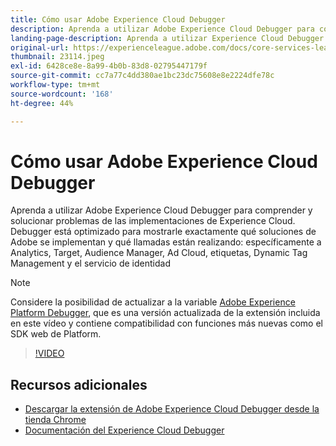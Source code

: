 ```yaml
---
title: Cómo usar Adobe Experience Cloud Debugger
description: Aprenda a utilizar Adobe Experience Cloud Debugger para comprender y solucionar problemas de las implementaciones de Experience Cloud.
landing-page-description: Aprenda a utilizar Experience Cloud Debugger para solucionar problemas de implementaciones. Comprenda qué soluciones de Adobe se implementan y qué llamadas realizan.
original-url: https://experienceleague.adobe.com/docs/core-services-learn/tutorials/debugger/use-the-experience-cloud-debugger.html
thumbnail: 23114.jpeg
exl-id: 6428ce8e-8a99-4b0b-83d8-02795447179f
source-git-commit: cc7a77c4dd380ae1bc23dc75608e8e2224dfe78c
workflow-type: tm+mt
source-wordcount: '168'
ht-degree: 44%

---
```


# Cómo usar Adobe Experience Cloud Debugger

Aprenda a utilizar Adobe Experience Cloud Debugger para comprender y solucionar problemas de las implementaciones de Experience Cloud. Debugger está optimizado para mostrarle exactamente qué soluciones de Adobe se implementan y qué llamadas están realizando: específicamente a Analytics, Target, Audience Manager, Ad Cloud, etiquetas, Dynamic Tag Management y el servicio de identidad

>[!NOTE]
>
>Considere la posibilidad de actualizar a la variable [Adobe Experience Platform Debugger](../overview.md), que es una versión actualizada de la extensión incluida en este vídeo y contiene compatibilidad con funciones más nuevas como el SDK web de Platform.


>[!VIDEO](https://video.tv.adobe.com/v/23064/?quality=12)

## Recursos adicionales

* [Descargar la extensión de Adobe Experience Cloud Debugger desde la tienda Chrome](https://chrome.google.com/webstore/detail/adobe-experience-cloud-de/ocdmogmohccmeicdhlhhgepeaijenapj)
* [Documentación del Experience Cloud Debugger](https://docs.adobe.com/content/help/es-ES/experience-cloud/user-guides/home.translate.html)
